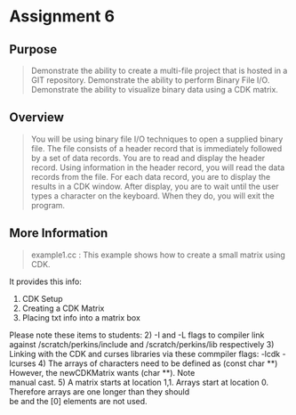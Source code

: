 # Assignment 6

## Purpose
> Demonstrate the ability to create a multi-file project that is hosted in a GIT repository. Demonstrate
the ability to perform Binary File I/O. Demonstrate the ability to visualize binary data using a CDK
matrix. 

## Overview
> You will be using binary file I/O techniques to open a supplied binary file. The file consists of a
header record that is immediately followed by a set of data records. You are to read and display the
header record. Using information in the header record, you will read the data records from the file.
For each data record, you are to display the results in a CDK window. After display, you are to wait
until the user types a character on the keyboard. When they do, you will exit the program.


## More Information
> example1.cc : This example shows how to create a small matrix using CDK.

It provides this info:
   1) CDK Setup
   2) Creating a CDK Matrix
   3) Placing txt info into a matrix box

Please note these items to students:
   2) -I and -L flags to compiler link against /scratch/perkins/include and /scratch/perkins/lib respectively
   3) Linking with the CDK and curses libraries via these commpiler flags: -lcdk -lcurses
   4) The arrays of characters need to be defined as (const char **) However, the newCDKMatrix wants (char **).  Note\
 manual cast.
   5) A matrix starts at location 1,1.  Arrays start at location 0.  Therefore arrays are one longer than they should\
 be and the [0] elements are not used.

